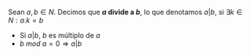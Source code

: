 Sean $a,b ∈ N$. Decimos que ***a* divide a *b***, lo que denotamos $a|b$, si $∃ k ∈N: a.k=b$
 
- Si $a|b$, $b$ es múltiplo de $a$
- $b\ mod\ a = 0⇒a|b$